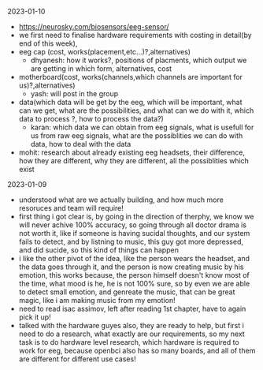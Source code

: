 2023-01-10
- https://neurosky.com/biosensors/eeg-sensor/
- we first need to finalise hardware requirements with costing in detail(by end of this week),
- eeg cap (cost, works(placement,etc...)?,alternatives)
	- dhyanesh: how it works?, positions of placments, which output we are getting in which form, alternatives, cost
- motherboard(cost, works(channels,which channels are important for us)?,alternatives)
	- yash: will post in the group
- data(which data will be get by the eeg, which will be important, what can we get, what are the possibilities, and what can we do with it, which data to process ?, how to process the data?)
	- karan: which data we can obtain from eeg signals, what is usefull for us from raw eeg signals, what are the possiblities we can do with data, how to deal with the data
- mohit: research about already existing eeg headsets, their difference, how they are different, why they are different, all the possiblities which exist


2023-01-09
- understood what are we actually building, and how much more resoruces and team will require!
- first thing i got clear is, by going in the direction of therphy, we know we will never achive 100% accuracy, so going through all doctor drama is not worth it, like if someone is having sucidal thoughts, and our system fails to detect, and by listning to music, this guy got more depressed, and did sucide, so this kind of things can happen
- i like the other pivot of the idea, like the person wears the headset, and the data goes through it, and the person is now creating music by his emotion, this works because, the person himself doesn't know most of the time, what mood is he, he is not 100% sure, so by even we are able to detect small emotion, and genreate the music, that can be great magic, like i am making music from my emotion!
- need to read isac assimov, left after reading 1st chapter, have to again pick it up!
- talked with the hardware guyes also, they are ready to help, but first i need to do a research, what exactly are our requirements, so my next task is to do hardware level research, which hardware is required to work for eeg, because openbci also has so many boards, and all of them are different for different use cases!